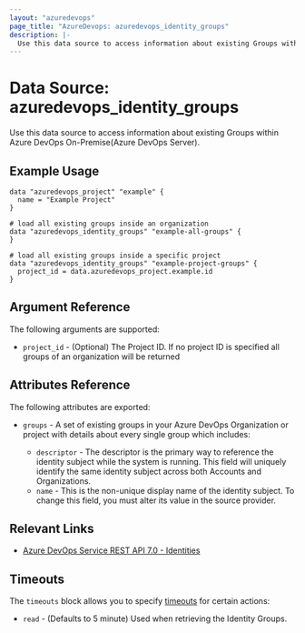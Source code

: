 ```yaml
---
layout: "azuredevops"
page_title: "AzureDevops: azuredevops_identity_groups"
description: |-
  Use this data source to access information about existing Groups within Azure DevOps
---
```


# Data Source: azuredevops_identity_groups

Use this data source to access information about existing Groups within Azure DevOps On-Premise(Azure DevOps Server).

## Example Usage

```hcl
data "azuredevops_project" "example" {
  name = "Example Project"
}

# load all existing groups inside an organization
data "azuredevops_identity_groups" "example-all-groups" {
}

# load all existing groups inside a specific project
data "azuredevops_identity_groups" "example-project-groups" {
  project_id = data.azuredevops_project.example.id
}
```

## Argument Reference

The following arguments are supported:

- `project_id` - (Optional) The Project ID. If no project ID is specified all groups of an organization will be returned

## Attributes Reference

The following attributes are exported:

- `groups` - A set of existing groups in your Azure DevOps Organization or project with details about every single group which includes:

  - `descriptor` - The descriptor is the primary way to reference the identity subject while the system is running. This field will uniquely identify the same identity subject across both Accounts and Organizations.
  - `name` - This is the non-unique display name of the identity subject. To change this field, you must alter its value in the source provider.

## Relevant Links

- [Azure DevOps Service REST API 7.0 - Identities](https://docs.microsoft.com/en-us/rest/api/azure/devops/ims/?view=azure-devops-rest-7.2)

## Timeouts

The `timeouts` block allows you to specify [timeouts](https://developer.hashicorp.com/terraform/language/resources/syntax#operation-timeouts) for certain actions:

* `read` - (Defaults to 5 minute) Used when retrieving the Identity Groups.
